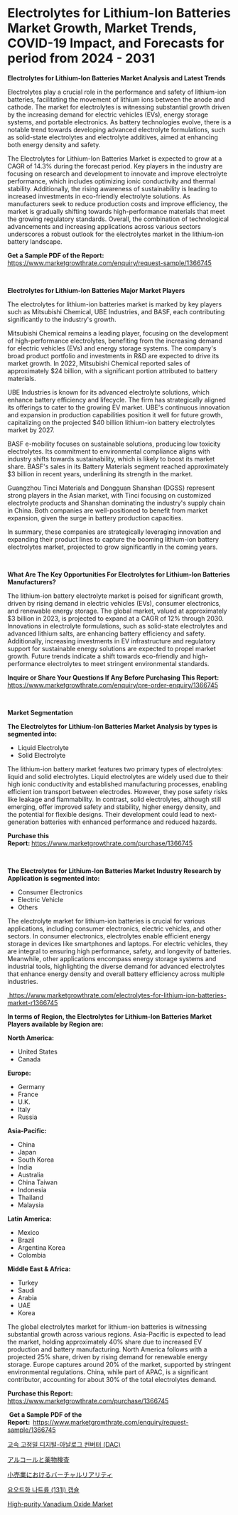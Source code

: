 <p><h1>Electrolytes for Lithium-Ion Batteries Market Growth, Market Trends, COVID-19 Impact, and Forecasts for period from 2024 - 2031</h1></p><p><strong>Electrolytes for Lithium-Ion Batteries Market Analysis and Latest Trends</strong></p>
<p><p>Electrolytes play a crucial role in the performance and safety of lithium-ion batteries, facilitating the movement of lithium ions between the anode and cathode. The market for electrolytes is witnessing substantial growth driven by the increasing demand for electric vehicles (EVs), energy storage systems, and portable electronics. As battery technologies evolve, there is a notable trend towards developing advanced electrolyte formulations, such as solid-state electrolytes and electrolyte additives, aimed at enhancing both energy density and safety.</p><p>The Electrolytes for Lithium-Ion Batteries Market is expected to grow at a CAGR of 14.3% during the forecast period. Key players in the industry are focusing on research and development to innovate and improve electrolyte performance, which includes optimizing ionic conductivity and thermal stability. Additionally, the rising awareness of sustainability is leading to increased investments in eco-friendly electrolyte solutions. As manufacturers seek to reduce production costs and improve efficiency, the market is gradually shifting towards high-performance materials that meet the growing regulatory standards. Overall, the combination of technological advancements and increasing applications across various sectors underscores a robust outlook for the electrolytes market in the lithium-ion battery landscape.</p></p>
<p><strong>Get a Sample PDF of the Report:&nbsp;</strong> <a href="https://www.marketgrowthrate.com/enquiry/request-sample/1366745">https://www.marketgrowthrate.com/enquiry/request-sample/1366745</a></p>
<p>&nbsp;</p>
<p><strong>Electrolytes for Lithium-Ion Batteries Major Market Players</strong></p>
<p><p>The electrolytes for lithium-ion batteries market is marked by key players such as Mitsubishi Chemical, UBE Industries, and BASF, each contributing significantly to the industry's growth. </p><p>Mitsubishi Chemical remains a leading player, focusing on the development of high-performance electrolytes, benefiting from the increasing demand for electric vehicles (EVs) and energy storage systems. The company's broad product portfolio and investments in R&D are expected to drive its market growth. In 2022, Mitsubishi Chemical reported sales of approximately $24 billion, with a significant portion attributed to battery materials.</p><p>UBE Industries is known for its advanced electrolyte solutions, which enhance battery efficiency and lifecycle. The firm has strategically aligned its offerings to cater to the growing EV market. UBE's continuous innovation and expansion in production capabilities position it well for future growth, capitalizing on the projected $40 billion lithium-ion battery electrolytes market by 2027.</p><p>BASF e-mobility focuses on sustainable solutions, producing low toxicity electrolytes. Its commitment to environmental compliance aligns with industry shifts towards sustainability, which is likely to boost its market share. BASF's sales in its Battery Materials segment reached approximately $3 billion in recent years, underlining its strength in the market.</p><p>Guangzhou Tinci Materials and Dongguan Shanshan (DGSS) represent strong players in the Asian market, with Tinci focusing on customized electrolyte products and Shanshan dominating the industry's supply chain in China. Both companies are well-positioned to benefit from market expansion, given the surge in battery production capacities.</p><p>In summary, these companies are strategically leveraging innovation and expanding their product lines to capture the booming lithium-ion battery electrolytes market, projected to grow significantly in the coming years.</p></p>
<p>&nbsp;</p>
<p><strong>What Are The Key Opportunities For Electrolytes for Lithium-Ion Batteries Manufacturers?</strong></p>
<p><p>The lithium-ion battery electrolyte market is poised for significant growth, driven by rising demand in electric vehicles (EVs), consumer electronics, and renewable energy storage. The global market, valued at approximately $3 billion in 2023, is projected to expand at a CAGR of 12% through 2030. Innovations in electrolyte formulations, such as solid-state electrolytes and advanced lithium salts, are enhancing battery efficiency and safety. Additionally, increasing investments in EV infrastructure and regulatory support for sustainable energy solutions are expected to propel market growth. Future trends indicate a shift towards eco-friendly and high-performance electrolytes to meet stringent environmental standards.</p></p>
<p><strong>Inquire or Share Your Questions If Any Before Purchasing This Report:</strong> <a href="https://www.marketgrowthrate.com/enquiry/pre-order-enquiry/1366745">https://www.marketgrowthrate.com/enquiry/pre-order-enquiry/1366745</a></p>
<p>&nbsp;</p>
<p><strong>Market Segmentation</strong></p>
<p><strong>The Electrolytes for Lithium-Ion Batteries Market Analysis by types is segmented into:</strong></p>
<p><ul><li>Liquid Electrolyte</li><li>Solid Electrolyte</li></ul></p>
<p><p>The lithium-ion battery market features two primary types of electrolytes: liquid and solid electrolytes. Liquid electrolytes are widely used due to their high ionic conductivity and established manufacturing processes, enabling efficient ion transport between electrodes. However, they pose safety risks like leakage and flammability. In contrast, solid electrolytes, although still emerging, offer improved safety and stability, higher energy density, and the potential for flexible designs. Their development could lead to next-generation batteries with enhanced performance and reduced hazards.</p></p>
<p><strong>Purchase this Report:&nbsp;</strong><a href="https://www.marketgrowthrate.com/purchase/1366745">https://www.marketgrowthrate.com/purchase/1366745</a></p>
<p>&nbsp;</p>
<p><strong>The Electrolytes for Lithium-Ion Batteries Market Industry Research by Application is segmented into:</strong></p>
<p><ul><li>Consumer Electronics</li><li>Electric Vehicle</li><li>Others</li></ul></p>
<p><p>The electrolyte market for lithium-ion batteries is crucial for various applications, including consumer electronics, electric vehicles, and other sectors. In consumer electronics, electrolytes enable efficient energy storage in devices like smartphones and laptops. For electric vehicles, they are integral to ensuring high performance, safety, and longevity of batteries. Meanwhile, other applications encompass energy storage systems and industrial tools, highlighting the diverse demand for advanced electrolytes that enhance energy density and overall battery efficiency across multiple industries.</p></p>
<p><a href="https://www.marketgrowthrate.com/electrolytes-for-lithium-ion-batteries-market-r1366745">&nbsp;https://www.marketgrowthrate.com/electrolytes-for-lithium-ion-batteries-market-r1366745</a></p>
<p><strong>In terms of Region, the Electrolytes for Lithium-Ion Batteries Market Players available by Region are:</strong></p>
<p>
    <p> <strong> North America: </strong>
        <ul>
            <li>United States</li>
            <li>Canada</li>
        </ul>
        </p> 
    <p> <strong> Europe: </strong>
        <ul>
            <li>Germany</li>
            <li>France</li>
            <li>U.K.</li>
            <li>Italy</li>
            <li>Russia</li>
        </ul>
        </p> 
    <p> <strong> Asia-Pacific: </strong>
        <ul>
            <li>China</li>
            <li>Japan</li>
            <li>South Korea</li>
            <li>India</li>
            <li>Australia</li>
            <li>China Taiwan</li>
            <li>Indonesia</li>
            <li>Thailand</li>
            <li>Malaysia</li>
        </ul>
        </p> 
    <p> <strong> Latin America: </strong>
        <ul>
            <li>Mexico</li>
            <li>Brazil</li>
            <li>Argentina Korea</li>
            <li>Colombia</li>
        </ul>
        </p> 
    <p> <strong> Middle East & Africa: </strong>
        <ul>
            <li>Turkey</li>
            <li>Saudi</li>
            <li>Arabia</li>
            <li>UAE</li>
            <li>Korea</li>
        </ul>
    </p>
    </p>
<p><p>The global electrolytes market for lithium-ion batteries is witnessing substantial growth across various regions. Asia-Pacific is expected to lead the market, holding approximately 40% share due to increased EV production and battery manufacturing. North America follows with a projected 25% share, driven by rising demand for renewable energy storage. Europe captures around 20% of the market, supported by stringent environmental regulations. China, while part of APAC, is a significant contributor, accounting for about 30% of the total electrolytes demand.</p></p>
<p><strong>Purchase this Report: </strong><a href="https://www.marketgrowthrate.com/purchase/1366745">https://www.marketgrowthrate.com/purchase/1366745</a></p>
<p>&nbsp;<strong>Get a Sample PDF of the Report:&nbsp;&nbsp;</strong><a href="https://www.marketgrowthrate.com/enquiry/request-sample/1366745">https://www.marketgrowthrate.com/enquiry/request-sample/1366745</a></p>
<p><strong></strong></p>
<p><p><a href="https://medium.com/@delmyx2tuliau/%EA%B3%A0%EC%86%8D-%EA%B3%A0%EC%A0%95%EB%B0%80-%EB%94%94%EC%A7%80%ED%84%B8-%EC%95%84%EB%82%A0%EB%A1%9C%EA%B7%B8-%EB%B3%80%ED%99%98%EA%B8%B0-dac-%EC%8B%9C%EC%9E%A5-%EA%B8%80%EB%A1%9C%EB%B2%8C-%EC%8B%9C%EC%9E%A5-%EC%A0%90%EC%9C%A0%EC%9C%A8-%EB%B0%8F-%EC%88%9C%EC%9C%84-%EC%A0%84%EC%B2%B4-%ED%8C%90%EB%A7%A4-%EB%B0%8F-%EC%88%98%EC%9A%94-%EC%A0%84%EB%A7%9D-2024-2031-76f289786707?postPublishedType=repub">고속 고정밀 디지털-아날로그 컨버터 (DAC)</a></p><p><a href="https://medium.com/@cloydabbott2023/%E5%B8%82%E5%A0%B4%E4%BA%88%E6%B8%AC%E3%81%AE%E5%A4%89%E5%8C%96-%E3%82%B0%E3%83%AD%E3%83%BC%E3%83%90%E3%83%AB%E3%81%AA%E3%82%A2%E3%83%AB%E3%82%B3%E3%83%BC%E3%83%AB%E3%81%A8%E8%96%AC%E7%89%A9%E6%A4%9C%E6%9F%BB%E5%B8%82%E5%A0%B4%E3%81%AE%E3%83%80%E3%82%A4%E3%83%8A%E3%83%9F%E3%82%AF%E3%82%B9%E3%81%A8%E4%BB%8A%E5%BE%8C%E3%81%AE%E3%83%88%E3%83%AC%E3%83%B3%E3%83%89-2024%E5%B9%B4-2031%E5%B9%B4-9128455a13e4">アルコールと薬物検査</a></p><p><a href="https://medium.com/@larrylemkert567/%E5%B0%8F%E5%A3%B2%E6%A5%AD%E3%81%AB%E3%81%8A%E3%81%91%E3%82%8B%E3%83%90%E3%83%BC%E3%83%81%E3%83%A3%E3%83%AB%E3%83%AA%E3%82%A2%E3%83%AA%E3%83%86%E3%82%A3%E5%88%86%E6%9E%90%E3%83%AC%E3%83%9D%E3%83%BC%E3%83%88-2024%E5%B9%B4%E3%81%8B%E3%82%892031%E5%B9%B4%E3%81%AE%E6%9C%9F%E9%96%93%E3%81%AB%E3%81%8A%E3%81%91%E3%82%8B%E5%B8%82%E5%A0%B4%E8%A6%8F%E6%A8%A1%E3%81%AF5-6-%E3%81%AEcagr%E3%81%A7%E6%88%90%E9%95%B7%E3%81%99%E3%82%8B%E3%81%A8%E4%BA%88%E6%B8%AC%E3%81%95%E3%82%8C%E3%81%A6%E3%81%8A%E3%82%8A-%E7%94%A8%E9%80%94-%E7%A8%AE%E9%A1%9E-%E5%9C%B0%E5%9F%9F%E5%88%A5%E3%81%AB%E5%88%86%E6%9E%90%E3%81%95%E3%82%8C%E3%81%A6%E3%81%84%E3%81%BE%E3%81%99-23668fd62c66">小売業におけるバーチャルリアリティ</a></p><p><a href="https://medium.com/@delmyx2tuliau/2024-2031%EB%85%84-%EC%86%8C%EB%93%90-%EC%95%84%EC%9D%B4%EC%98%A4%EB%8B%A4%EC%9D%B4%EB%93%9C-131i-%EC%BA%A1%EC%8A%90-%EC%8B%9C%EC%9E%A5%EC%97%90-%EB%8C%80%ED%95%9C-%EB%AF%B8%EB%9E%98-%ED%86%B5%EC%B0%B0-%ED%8A%B8%EB%A0%8C%EB%93%9C-%EB%B0%8F-%EC%A7%80%EC%97%AD-%EB%B6%84%EC%84%9D-0814a1bc3d09?postPublishedType=repub">요오드화 나트륨 (131I) 캡슐</a></p><p><a href="https://github.com/SamiaChowdhury801/Market-Research-Report-List-1/blob/main/high-purity-vanadium-oxide-market.md">High-purity Vanadium Oxide Market</a></p></p>